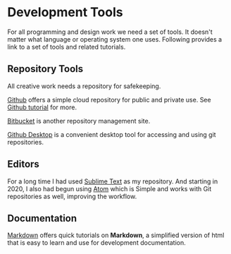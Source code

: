 # Development Tools

For all programming and design work we need a set of tools. It doesn't matter
what language or operating system one uses. Following provides a link to a set
of tools and related tutorials.

## Repository Tools
All creative work needs a repository for safekeeping.

[Github](https://github.com) offers a simple cloud repository for public and private use.
See [Github tutorial](https://guides.github.com/activities/hello-world/) for more.

[Bitbucket](https://bitbucket.com) is another repository management site.

[Github Desktop](https://desktop.github.com) is a convenient desktop tool for
 accessing and using git repositories.

## Editors
For a long time I had used [Sublime Text](https://sublimetext.com) as my repository.
And starting in 2020, I also had begun using [Atom](https://Atom.io) which is Simple
and works with Git repositories as well, improving the workflow.

## Documentation

[Markdown](https://www.markdowntutorial.com/) offers quick tutorials on **Markdown**,
 a simplified version of html that is easy to learn and use for development documentation.
